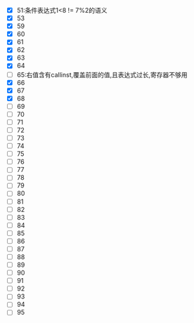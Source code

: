 <!--
 * @Description: 
 * @Author: 王清哲
 * @Date: 2023-07-18 21:02:04
 * @LastEditTime: 2023-07-20 14:23:26
 * @LastEditors: 王清哲
-->
 - [x] 51:条件表达式1<8 != 7%2的语义
 - [x] 53
 - [x] 59
 - [x] 60
 - [x] 61
 - [x] 62
 - [x] 63
 - [x] 64
 - [ ] 65:右值含有callinst,覆盖前面的值,且表达式过长,寄存器不够用
 - [x] 66
 - [x] 67
 - [x] 68
 - [ ] 69
 - [ ] 70
 - [ ] 71
 - [ ] 72
 - [ ] 73
 - [ ] 74
 - [ ] 75
 - [ ] 76
 - [ ] 77
 - [ ] 78
 - [ ] 79
 - [ ] 80
 - [ ] 81
 - [ ] 82
 - [ ] 83
 - [ ] 84
 - [ ] 85
 - [ ] 86
 - [ ] 87
 - [ ] 88
 - [ ] 89
 - [ ] 90
 - [ ] 91
 - [ ] 92
 - [ ] 93
 - [ ] 94
 - [ ] 95